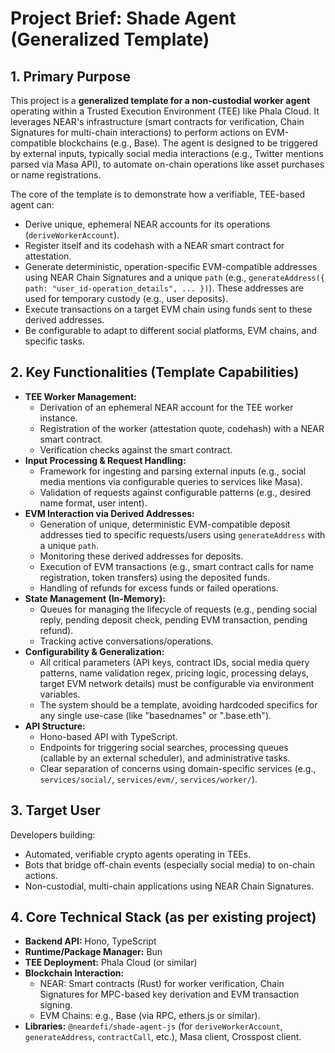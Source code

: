 # Project Brief: Shade Agent (Generalized Template)

## 1. Primary Purpose

This project is a **generalized template for a non-custodial worker agent** operating within a Trusted Execution Environment (TEE) like Phala Cloud. It leverages NEAR's infrastructure (smart contracts for verification, Chain Signatures for multi-chain interactions) to perform actions on EVM-compatible blockchains (e.g., Base). The agent is designed to be triggered by external inputs, typically social media interactions (e.g., Twitter mentions parsed via Masa API), to automate on-chain operations like asset purchases or name registrations.

The core of the template is to demonstrate how a verifiable, TEE-based agent can:
- Derive unique, ephemeral NEAR accounts for its operations (`deriveWorkerAccount`).
- Register itself and its codehash with a NEAR smart contract for attestation.
- Generate deterministic, operation-specific EVM-compatible addresses using NEAR Chain Signatures and a unique `path` (e.g., `generateAddress({ path: "user_id-operation_details", ... })`). These addresses are used for temporary custody (e.g., user deposits).
- Execute transactions on a target EVM chain using funds sent to these derived addresses.
- Be configurable to adapt to different social platforms, EVM chains, and specific tasks.

## 2. Key Functionalities (Template Capabilities)

*   **TEE Worker Management:**
    *   Derivation of an ephemeral NEAR account for the TEE worker instance.
    *   Registration of the worker (attestation quote, codehash) with a NEAR smart contract.
    *   Verification checks against the smart contract.
*   **Input Processing & Request Handling:**
    *   Framework for ingesting and parsing external inputs (e.g., social media mentions via configurable queries to services like Masa).
    *   Validation of requests against configurable patterns (e.g., desired name format, user intent).
*   **EVM Interaction via Derived Addresses:**
    *   Generation of unique, deterministic EVM-compatible deposit addresses tied to specific requests/users using `generateAddress` with a unique `path`.
    *   Monitoring these derived addresses for deposits.
    *   Execution of EVM transactions (e.g., smart contract calls for name registration, token transfers) using the deposited funds.
    *   Handling of refunds for excess funds or failed operations.
*   **State Management (In-Memory):**
    *   Queues for managing the lifecycle of requests (e.g., pending social reply, pending deposit check, pending EVM transaction, pending refund).
    *   Tracking active conversations/operations.
*   **Configurability & Generalization:**
    *   All critical parameters (API keys, contract IDs, social media query patterns, name validation regex, pricing logic, processing delays, target EVM network details) must be configurable via environment variables.
    *   The system should be a template, avoiding hardcoded specifics for any single use-case (like "basednames" or ".base.eth").
*   **API Structure:**
    *   Hono-based API with TypeScript.
    *   Endpoints for triggering social searches, processing queues (callable by an external scheduler), and administrative tasks.
    *   Clear separation of concerns using domain-specific services (e.g., `services/social/`, `services/evm/`, `services/worker/`).

## 3. Target User

Developers building:
*   Automated, verifiable crypto agents operating in TEEs.
*   Bots that bridge off-chain events (especially social media) to on-chain actions.
*   Non-custodial, multi-chain applications using NEAR Chain Signatures.

## 4. Core Technical Stack (as per existing project)

*   **Backend API:** Hono, TypeScript
*   **Runtime/Package Manager:** Bun
*   **TEE Deployment:** Phala Cloud (or similar)
*   **Blockchain Interaction:**
    *   NEAR: Smart contracts (Rust) for worker verification, Chain Signatures for MPC-based key derivation and EVM transaction signing.
    *   EVM Chains: e.g., Base (via RPC, ethers.js or similar).
*   **Libraries:** `@neardefi/shade-agent-js` (for `deriveWorkerAccount`, `generateAddress`, `contractCall`, etc.), Masa client, Crosspost client.
